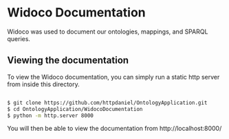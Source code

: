 # Widoco Documentation

Widoco was used to document our ontologies, mappings, and SPARQL queries.

## Viewing the documentation 

To view the Widoco documentation, you can simply run a static http server from inside this directory.

``` sh

$ git clone https://github.com/httpdaniel/OntologyApplication.git
$ cd OntologyApplication/WidocoDocumentation
$ python -m http.server 8000

```

You will then be able to view the documentation from http://localhost:8000/
